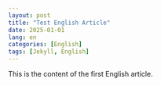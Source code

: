 ```yaml
---
layout: post
title: "Test English Article"
date: 2025-01-01
lang: en
categories: [English]
tags: [Jekyll, English]
---
```



This is the content of the first English article.
